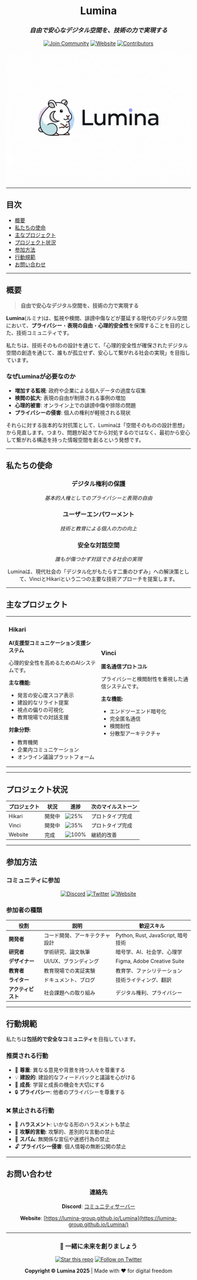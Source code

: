 <div align="center">

# Lumina

### *自由で安心なデジタル空間を、技術の力で実現する*

[![Join Community](https://img.shields.io/badge/Join-Community-7289DA?style=for-the-badge&logo=discord&logoColor=white)](https://discord.gg/y9TURVfVyb)
[![Website](https://img.shields.io/badge/Website-4285F4?style=for-the-badge&logo=google-chrome&logoColor=white)](https://lumina-group.github.io/Lumina/)
[![Contributors](https://img.shields.io/badge/Contributors-Welcome-orange?style=for-the-badge)](CONTRIBUTING.md)

![Lumina Logo](resource/lumina.png)

</div>

---

## 目次

- [概要](#概要)
- [私たちの使命](#私たちの使命)
- [主なプロジェクト](#主なプロジェクト)
- [プロジェクト状況](#プロジェクト状況)
- [参加方法](#参加方法)
- [行動規範](#行動規範)
- [お問い合わせ](#お問い合わせ)

---

##  概要

> **自由で安心なデジタル空間を、技術の力で実現する**

**Lumina**(ルミナ)は、監視や検閲、誹謗中傷などが蔓延する現代のデジタル空間において、**プライバシー**・**表現の自由**・**心理的安全性**を保障することを目的とした、技術コミュニティです。

私たちは、技術そのものの設計を通じて、「心理的安全性が確保されたデジタル空間の創造を通じて、誰もが孤立せず、安心して繋がれる社会の実現」を目指しています。

###  なぜLuminaが必要なのか

- **増加する監視**: 政府や企業による個人データの過度な収集
- **検閲の拡大**: 表現の自由が制限される事例の増加
- **心理的被害**: オンライン上での誹謗中傷や排除の問題
- **プライバシーの侵害**: 個人の権利が軽視される現状

 それらに対する抜本的な対抗策として、Luminaは「空間そのものの設計思想」から見直します。つまり、問題が起きてから対処するのではなく、最初から安心して繋がれる構造を持った情報空間を創るという発想です。
 
---

## 私たちの使命

<div align="center">

### デジタル権利の保護
*基本的人権としてのプライバシーと表現の自由*

### ユーザーエンパワーメント
*技術と教育による個人の力の向上*

### 安全な対話空間
*誰もが傷つかず対話できる社会の実現*

Luminaは、現代社会の「デジタル化がもたらす二重のひずみ」への解決策として、VinciとHikariという二つの主要な技術アプローチを提案します。

</div>

---

## 主なプロジェクト

<table>
<tr>
<td width="50%">

### Hikari
**AI支援型コミュニケーション支援システム**

心理的安全性を高めるためのAIシステムです。

**主な機能:**
- 発言の安心度スコア表示
- 建設的なリライト提案
- 視点の偏りの可視化
- 教育現場での対話支援

**対象分野:**
- 教育機関
- 企業内コミュニケーション
- オンライン議論プラットフォーム

</td>
<td width="50%">

### Vinci
**匿名通信プロトコル**

プライバシーと検閲耐性を重視した通信システムです。

**主な機能:**
- エンドツーエンド暗号化
- 完全匿名通信
- 検閲耐性
- 分散型アーキテクチャ

</td>
</tr>
</table>

---
## プロジェクト状況

| プロジェクト | 状況 | 進捗 | 次のマイルストーン |
|-------------|------|------|-------------------|
| Hikari | 開発中 | ![25%](https://progress-bar.dev/30) | プロトタイプ完成 |
| Vinci | 開発中 | ![35%](https://progress-bar.dev/15) | プロトタイプ完成 |
| Website | 完成 | ![100%](https://progress-bar.dev/100) | 継続的改善 |

---

## 参加方法

### コミュニティに参加

<div align="center">

[![Discord](https://img.shields.io/badge/Discord-7289DA?style=for-the-badge&logo=discord&logoColor=white)](https://discord.gg/y9TURVfVyb)
[![Twitter](https://img.shields.io/badge/Twitter-1DA1F2?style=for-the-badge&logo=twitter&logoColor=white)](https://x.com/w85235)
[![Website](https://img.shields.io/badge/Website-4285F4?style=for-the-badge&logo=google-chrome&logoColor=white)](https://lumina-group.github.io/Lumina/)

</div>

### 参加者の種類

| 役割 | 説明 | 歓迎スキル |
|------|------|-----------|
| **開発者** | コード開発、アーキテクチャ設計 | Python, Rust, JavaScript, 暗号技術 |
| **研究者** | 学術研究、論文執筆 | 暗号学、AI、社会学、心理学 |
| **デザイナー** | UI/UX、ブランディング | Figma, Adobe Creative Suite |
| **教育者** | 教育現場での実証実験 | 教育学、ファシリテーション |
| **ライター** | ドキュメント、ブログ | 技術ライティング、翻訳 |
| **アクティビスト** | 社会課題への取り組み | デジタル権利、プライバシー |

---

## 行動規範

私たちは**包括的で安全なコミュニティ**を目指しています。

### 推奨される行動

- 🤝 **尊重**: 異なる意見や背景を持つ人々を尊重する
- 💡 **建設的**: 建設的なフィードバックと議論を心がける
- 🌱 **成長**: 学習と成長の機会を大切にする
- 🔒 **プライバシー**: 他者のプライバシーを尊重する

### ❌ 禁止される行動

- 🚫 **ハラスメント**: いかなる形のハラスメントも禁止
- 💢 **攻撃的言動**: 攻撃的、差別的な言動の禁止
- 📢 **スパム**: 無関係な宣伝や迷惑行為の禁止
- 🔓 **プライバシー侵害**: 個人情報の無断公開の禁止

---

## お問い合わせ

<div align="center">

### 連絡先

**Discord**: [コミュニティサーバー](https://discord.gg/y9TURVfVyb)

**Website**: [https://lumina-group.github.io/Lumina](https://lumina-group.github.io/Lumina/)

---

### 🤝 一緒に未来を創りましょう

[![Star this repo](https://img.shields.io/github/stars/lumina-group/Lumina?style=social)](https://github.com/lumina-group/Lumina)
[![Follow on Twitter](https://img.shields.io/twitter/follow/w85235?style=social)](https://twitter.com/w85235)

**Copyright © Lumina 2025** | Made with ❤️ for digital freedom

</div>
